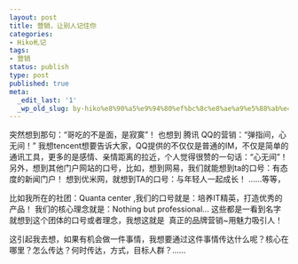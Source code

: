 ```yaml
---
layout: post
title: 营销，让别人记住你
categories:
- Hiko札记
tags:
- 营销
status: publish
type: post
published: true
meta:
  _edit_last: '1'
  _wp_old_slug: by-hiko%e8%90%a5%e9%94%80%ef%bc%8c%e8%ae%a9%e5%88%ab%e4%ba%ba%e8%ae%b0%e4%bd%8f%e4%bd%a0
---
```

突然想到那句：“哥吃的不是面，是寂寞”！
也想到 腾讯 QQ的营销：“弹指间，心无间！”
我想tencent想要告诉大家，QQ提供的不仅仅是普通的IM，不仅是简单的通讯工具，更多的是感情、亲情距离的拉近，个人觉得很赞的一句话：“心无间”！
另外，想到其他门户网站的口号，比如，想到网易，我们就能想到ta的口号：有态度的新闻门户！
想到优米网，就想到TA的口号：与年轻人一起成长！
……等等，

比如我所在的社团：Quanta center ,我们的口号就是：培养IT精英，打造优秀的产品！
我们的核心理念就是：Nothing but professional…
这些都是一看到名字就想到这个团体的口号或者理念，我想这就是  真正的品牌营销~用魅力吸引人！

这引起我去想，如果有机会做一件事情，我想要通过这件事情传达什么呢？核心在哪里？怎么传达？何时传达，方式，目标人群？……



